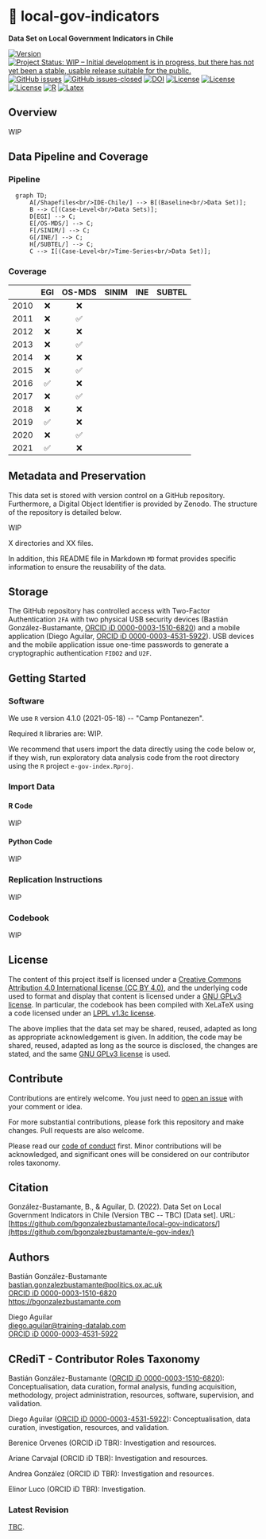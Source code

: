 # :closed_lock_with_key: local-gov-indicators
**Data Set on Local Government Indicators in Chile**

[![Version](https://img.shields.io/badge/version-v0.18.5-blue.svg)](CHANGELOG.md) [![Project Status: WIP – Initial development is in progress, but there has not yet been a stable, usable release suitable for the public.](https://www.repostatus.org/badges/latest/wip.svg)](STATUS.md) [![GitHub issues](https://img.shields.io/github/issues/bgonzalezbustamante/local-gov-indicators.svg)](https://github.com/bgonzalezbustamante/local-gov-indicators/issues/) [![GitHub issues-closed](https://img.shields.io/github/issues-closed/bgonzalezbustamante/local-gov-indicators.svg)](https://github.com/bgonzalezbustamante/local-gov-indicators/issues?q=is%3Aissue+is%3Aclosed) [![DOI](https://img.shields.io/badge/DOI-TBC-blue)](CHANGELOG.md) [![License](https://img.shields.io/badge/license-GNU%20GPLv3-black)](LICENSE.md) [![License](https://img.shields.io/badge/license-CC%20BY--4.0-black)](CCBY40.md) [![License](https://img.shields.io/badge/license-LPPL%20v1.3c-black)](LPPL13.md) [![R](https://img.shields.io/badge/made%20with-R%20v4.1.0-1f425f.svg)](https://cran.r-project.org/) [![Latex](https://img.shields.io/badge/made%20with-LaTeX-1f425f.svg)](https://www.latex-project.org/)

## Overview

WIP

## Data Pipeline and Coverage

### Pipeline

```mermaid
  graph TD;
      A[/Shapefiles<br/>IDE-Chile/] --> B[(Baseline<br/>Data Set)];
      B --> C[(Case-Level<br/>Data Sets)];
      D[EGI] --> C;
      E[/OS-MDS/] --> C;
      F[/SINIM/] --> C;
      G[/INE/] --> C;
      H[/SUBTEL/] --> C;
      C --> I[(Case-Level<br/>Time-Series<br/>Data Set)];
```
### Coverage

|  | EGI | OS-MDS | SINIM | INE | SUBTEL |
|---|:---:|:---:|:---:|:---:|---|
| 2010 | :x: | :x: |  |  |  |
| 2011 | :x: | :white_check_mark: |  |  |  |
| 2012 | :x: | :x: |  |  |  |
| 2013 | :x: | :white_check_mark: |  |  |  |
| 2014 | :x: | :x: |  |  |  |
| 2015 | :x: | :white_check_mark: |  |  |  |
| 2016 | :white_check_mark: | :x: |  |  |  |
| 2017 | :x: | :white_check_mark: |  |  |  |
| 2018 | :x: | :x: |  |  |  |
| 2019 | :white_check_mark: | :x: |  |  |  |
| 2020 | :x: | :white_check_mark: |  |  |  |
| 2021 | :white_check_mark: | :x: |  |  |  |

## Metadata and Preservation

This data set is stored with version control on a GitHub repository. Furthermore, a Digital Object Identifier is provided by Zenodo. The structure of the repository is detailed below.

WIP

X directories and XX files.

In addition, this README file in Markdown `MD` format provides specific information to ensure the reusability of the data.

## Storage

The GitHub repository has controlled access with Two-Factor Authentication `2FA` with two physical USB security devices (Bastián González-Bustamante, [ORCID iD 0000-0003-1510-6820](https://orcid.org/0000-0003-1510-6820)) and a mobile application (Diego Aguilar, [ORCID iD 0000-0003-4531-5922](https://orcid.org/0000-0003-4531-5922)). USB devices and the mobile application issue one-time passwords to generate a cryptographic authentication `FIDO2` and `U2F`.

## Getting Started

### Software

We use `R` version 4.1.0 (2021-05-18) -- "Camp Pontanezen".

Required `R` libraries are: WIP.

We recommend that users import the data directly using the code below or, if they wish, run exploratory data analysis code from the root directory using the `R` project `e-gov-index.Rproj`.

### Import Data

#### R Code

WIP

#### Python Code

WIP

### Replication Instructions

WIP

### Codebook

WIP

## License

The content of this project itself is licensed under a [Creative Commons Attribution 4.0 International license (CC BY 4.0)](CCBY40.md), and the underlying code used to format and display that content is licensed under a [GNU GPLv3 license](LICENSE.md). In particular, the codebook has been compiled with XeLaTeX using a code licensed under an [LPPL v1.3c license](LPPL13.md).

The above implies that the data set may be shared, reused, adapted as long as appropriate acknowledgement is given. In addition, the code may be shared, reused, adapted as long as the source is disclosed, the changes are stated, and the same [GNU GPLv3 license](LICENSE.md) is used.

## Contribute

Contributions are entirely welcome. You just need to [open an issue](https://github.com/bgonzalezbustamante/local-gov-indicators/issues/new) with your comment or idea.

For more substantial contributions, please fork this repository and make changes. Pull requests are also welcome.

Please read our [code of conduct](CODE_OF_CONDUCT.md) first. Minor contributions will be acknowledged, and significant ones will be considered on our contributor roles taxonomy.

## Citation

González-Bustamante, B., & Aguilar, D. (2022). Data Set on Local Government Indicators in Chile (Version TBC -- TBC) [Data set]. URL: [https://github.com/bgonzalezbustamante/local-gov-indicators/](https://github.com/bgonzalezbustamante/e-gov-index/)

## Authors

Bastián González-Bustamante \
bastian.gonzalezbustamante@politics.ox.ac.uk \
[ORCID iD 0000-0003-1510-6820](https://orcid.org/0000-0003-1510-6820) \
https://bgonzalezbustamante.com

Diego Aguilar \
diego.aguilar@training-datalab.com \
[ORCID iD 0000-0003-4531-5922](https://orcid.org/0000-0003-4531-5922)

## CRediT - Contributor Roles Taxonomy

Bastián González-Bustamante ([ORCID iD 0000-0003-1510-6820](https://orcid.org/0000-0003-1510-6820)): Conceptualisation, data curation, formal analysis, funding acquisition, methodology, project administration, resources, software, supervision, and validation.

Diego Aguilar ([ORCID iD 0000-0003-4531-5922](https://orcid.org/0000-0003-4531-5922)): Conceptualisation, data curation, investigation, resources, and validation.

Berenice Orvenes (ORCID iD TBR): Investigation and resources.

Ariane Carvajal (ORCID iD TBR): Investigation and resources.

Andrea González (ORCID iD TBR): Investigation and resources.

Elinor Luco (ORCID iD TBR): Investigation.

### Latest Revision

[TBC](CHANGELOG.md).
